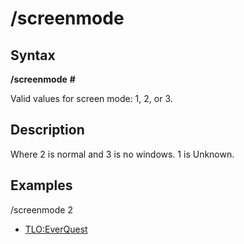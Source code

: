 # /screenmode

## Syntax

**/screenmode** **\#**

Valid values for screen mode: 1, 2, or 3.

## Description

Where 2 is normal and 3 is no windows. 1 is Unknown.

## Examples

/screenmode 2

* [TLO:EverQuest](../../data-types-and-top-level-objects/top-level-objects/tlo-everquest.md)

